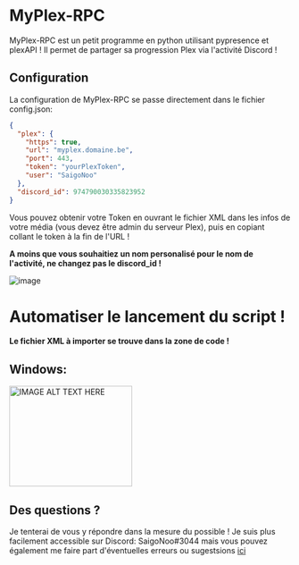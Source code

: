 # MyPlex-RPC
MyPlex-RPC est un petit programme en python utilisant pypresence et plexAPI ! Il permet de partager sa progression Plex via l'activité Discord !

## Configuration
La configuration de MyPlex-RPC se passe directement dans le fichier config.json:
```json
{
  "plex": {
    "https": true,
    "url": "myplex.domaine.be",
    "port": 443,
    "token": "yourPlexToken",
    "user": "SaigoNoo"
  },
  "discord_id": 974790030335823952
}
```
Vous pouvez obtenir votre Token en ouvrant le fichier XML dans les infos de votre média (vous devez être admin du serveur Plex), puis en copiant collant le token à la fin de l'URL !

**A moins que vous souhaitiez un nom personalisé pour le nom de l'activité, ne changez pas le discord_id !**

![image](https://user-images.githubusercontent.com/40198990/186991403-1741aa55-f8f5-4b97-91a1-e009b262214c.png)


# Automatiser le lancement du script !

**Le fichier XML à importer se trouve dans la zone de code !**

## Windows:
<a href="http://www.youtube.com/watch?feature=player_embedded&v=sNQGLZnBhys" target="_blank"><img src="http://img.youtube.com/vi/sNQGLZnBhys/0.jpg" 
alt="IMAGE ALT TEXT HERE" width="220" height="180" border="0" /></a>

## Des questions ?
Je tenterai de vous y répondre dans la mesure du possible !
Je suis plus facilement accessible sur Discord: SaigoNoo#3044 mais vous pouvez également me faire part d'éventuelles erreurs ou sugestsions [ici](https://github.com/SaigoNoo/myplex-rpc/issues)
